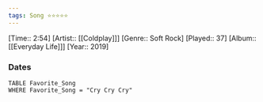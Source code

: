 ```yaml
---
tags: Song ⭐⭐⭐⭐⭐ 
---
```

[Time:: 2:54]
[Artist:: [[Coldplay]]]
[Genre:: Soft Rock]
[Played:: 37]
[Album:: [[Everyday Life]]]
[Year:: 2019]
### Dates
````dataview
TABLE Favorite_Song
WHERE Favorite_Song = "Cry Cry Cry"
````